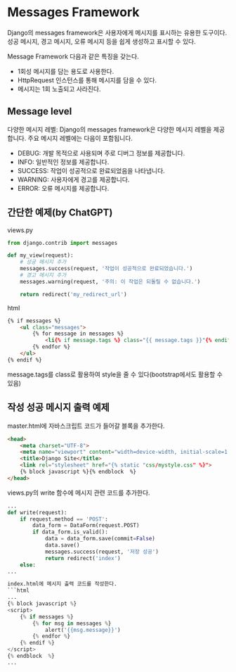 # Messages Framework
Django의 messages framework은 사용자에게 메시지를 표시하는 유용한 도구이다. 성공 메시지, 경고 메시지, 오류 메시지 등을 쉽게 생성하고 표시할 수 있다.

Message Framework 다음과 같은 특징을 갖는다.
* 1회성 메시지를 담는 용도로 사용한다.
* HttpRequest 인스턴스를 통해 메시지를 담을 수 있다.
* 메시지는 1회 노출되고 사라진다.

## Message level
다양한 메시지 레벨: Django의 messages framework은 다양한 메시지 레벨을 제공합니다. 주요 메시지 레벨에는 다음이 포함됩니다.

* DEBUG: 개발 목적으로 사용되며 주로 디버그 정보를 제공합니다.
* INFO: 일반적인 정보를 제공합니다.
* SUCCESS: 작업이 성공적으로 완료되었음을 나타냅니다.
* WARNING: 사용자에게 경고를 제공합니다.
* ERROR: 오류 메시지를 제공합니다.

## 간단한 예제(by ChatGPT)
views.py
```python
from django.contrib import messages

def my_view(request):
    # 성공 메시지 추가
    messages.success(request, '작업이 성공적으로 완료되었습니다.')
    # 경고 메시지 추가
    messages.warning(request, '주의: 이 작업은 되돌릴 수 없습니다.')

    return redirect('my_redirect_url')
```
html
```html
{% if messages %}
    <ul class="messages">
        {% for message in messages %}
            <li{% if message.tags %} class="{{ message.tags }}"{% endif %}>{{ message }}</li>
        {% endfor %}
    </ul>
{% endif %}
```
message.tags를 class로 활용하여 style을 줄 수 있다(bootstrap에서도 활용할 수 있음)

## 작성 성공 메시지 출력 예제
master.html에 자바스크립트 코드가 들어갈 블록을 추가한다.
```html
<head>
    <meta charset="UTF-8">
    <meta name="viewport" content="width=device-width, initial-scale=1.0">
    <title>Django Site</title>
    <link rel="stylesheet" href="{% static "css/mystyle.css" %}">
    {% block javascript %}{% endblock  %}
</head>
```

views.py의 write 함수에 메시지 관련 코드를 추가한다.
```python
...
def write(request):
    if request.method == 'POST':
        data_form = DataForm(request.POST)
        if data_form.is_valid():
            data = data_form.save(commit=False)
            data.save()
            messages.success(request, '저장 성공')
            return redirect('index')
    else:
...

index.html에 메시지 출력 코드를 작성한다.
```html
...
{% block javascript %}
<script>
    {% if messages %}
        {% for msg in messages %}
            alert('{{msg.message}}')
        {% endfor %}
    {% endif %}
</script>
{% endblock  %}
...
```

